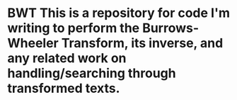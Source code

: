 BWT
This is a repository for code I'm writing to perform the Burrows-Wheeler Transform, its inverse, and any related work on handling/searching through transformed texts.
===
